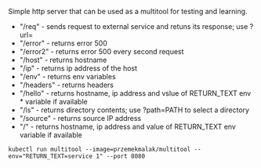 Simple http server that can be used as a multitool for testing and learning.
* "/req"      - sends request to external service and retuns its response; use ?url=
* "/error"    - returns error 500
* "/error2"   - returns error 500 every second request
* "/host"     - returns hostname
* "/ip"       - returns ip address of the host
* "/env"      - returns env variables
* "/headers"  - returns headers
* "/hello"    - returns hostname, ip address and vslue of RETURN_TEXT env * variable if available
* "/ls"       - returns directory contents; use ?path=PATH to select a directory
* "/source"   - returns source IP address
* "/"         - returns hostname, ip address and value of RETURN_TEXT env variable if available

```
kubectl run multitool --image=przemekmalak/multitool --env="RETURN_TEXT=service 1" --port 8080

```